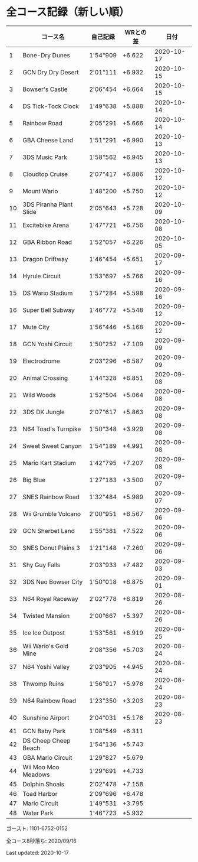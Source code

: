 # 全コース記録（新しい順）

||コース名|自己記録|WRとの差|日付
|--|--|--|--|--|
|1|Bone-Dry Dunes|1'54"909|+6.622|2020-10-17|
|2|GCN Dry Dry Desert|2'01"111|+6.932|2020-10-15|
|3|Bowser's Castle|2'06"454|+6.664|2020-10-15|
|4|DS Tick-Tock Clock|1'49"638|+5.888|2020-10-14|
|5|Rainbow Road|2'05"291|+5.666|2020-10-14|
|6|GBA Cheese Land|1'51"291|+6.990|2020-10-13|
|7|3DS Music Park|1'58"562|+6.945|2020-10-13|
|8|Cloudtop Cruise|2'07"417|+6.886|2020-10-12|
|9|Mount Wario|1'48"200|+5.750|2020-10-12|
|10|3DS Piranha Plant Slide|2'05"643|+5.728|2020-10-09|
|11|Excitebike Arena|1'47"721|+6.756|2020-10-08|
|12|GBA Ribbon Road|1'52"057|+6.226|2020-10-05|
|13|Dragon Driftway|1'46"454|+5.651|2020-09-17|
|14|Hyrule Circuit|1'53"697|+5.766|2020-09-16|
|15|DS Wario Stadium|1'57"284|+5.598|2020-09-16|
|16|Super Bell Subway|1'46"772|+5.548|2020-09-12|
|17|Mute City|1'56"446|+5.168|2020-09-12|
|18|GCN Yoshi Circuit|1'50"252|+7.109|2020-09-09|
|19|Electrodrome|2'03"296|+6.587|2020-09-09|
|20|Animal Crossing|1'44"328|+6.851|2020-09-08|
|21|Wild Woods|1'52"504|+5.064|2020-09-08|
|22|3DS DK Jungle|2'07"617|+5.863|2020-09-08|
|23|N64 Toad's Turnpike|1'50"348|+3.929|2020-09-08|
|24|Sweet Sweet Canyon|1'54"189|+4.991|2020-09-08|
|25|Mario Kart Stadium|1'42"795|+7.207|2020-09-08|
|26|Big Blue|1'27"183|+3.500|2020-09-07|
|27|SNES Rainbow Road|1'32"484|+5.989|2020-09-07|
|28|Wii Grumble Volcano|2'00"951|+6.567|2020-09-06|
|29|GCN Sherbet Land|1'55"381|+7.522|2020-09-06|
|30|SNES Donut Plains 3|1'21"148|+7.260|2020-09-06|
|31|Shy Guy Falls|2'03"933|+7.482|2020-09-03|
|32|3DS Neo Bowser City|1'50"018|+6.875|2020-09-01|
|33|N64 Royal Raceway|2'02"778|+6.819|2020-08-26|
|34|Twisted Mansion|2'00"667|+5.397|2020-08-26|
|35|Ice Ice Outpost|1'53"561|+6.919|2020-08-25|
|36|Wii Wario's Gold Mine|2'08"356|+5.703|2020-08-24|
|37|N64 Yoshi Valley|2'03"905|+4.945|2020-08-24|
|38|Thwomp Ruins|1'56"917|+5.978|2020-08-24|
|39|N64 Rainbow Road|1'23"350|+3.203|2020-08-23|
|40|Sunshine Airport|2'04"031|+5.178|2020-08-23|
|41|GCN Baby Park|1'08"549|+6.311||
|42|DS Cheep Cheep Beach|1'54"136|+5.743||
|43|GBA Mario Circuit|1'29"827|+5.679||
|44|Wii Moo Moo Meadows|1'29"691|+4.733||
|45|Dolphin Shoals|2'02"478|+7.158||
|46|Toad Harbor|2'09"696|+6.478||
|47|Mario Circuit|1'49"531|+3.795||
|48|Water Park|1'46"723|+5.932||

ゴースト: 1101-6752-0152

全コース8秒落ち: 2020/09/16

Last updated: 2020-10-17
